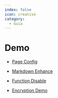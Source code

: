 ```yaml
---
index: false
icon: creative
category:
  - Guia
---
```


# Demo

- [Page Config](page.md)

- [Markdown Enhance](markdown.md)

- [Function Disable](disable.md)

- [Encryption Demo](encrypt.md)
